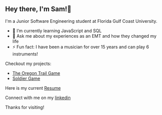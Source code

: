 ## Hey there, I'm Sam!👋

I'm a Junior Software Engineering student at Florida Gulf Coast University.

- 🌱 I’m currently learning JavaScript and SQL
- 💬 Ask me about my experiences as an EMT and how they changed my life
- ⚡ Fun fact: I have been a musician for over 15 years and can play 6 instruments!

Checkout my projects:
- [The Oregon Trail Game](https://github.com/smwalsh7502/The-Oregon-Trail-Game)
- [Soldier Game](https://github.com/smwalsh7502/Soldier-Game)

Here is my current [Resume](https://github.com/smwalsh7502/smwalsh7502/files/10099296/Sam_Walsh_Resume.pdf)


Connect with me on my [linkedin](https://www.linkedin.com/in/sam-mwalsh/)

Thanks for visiting!
